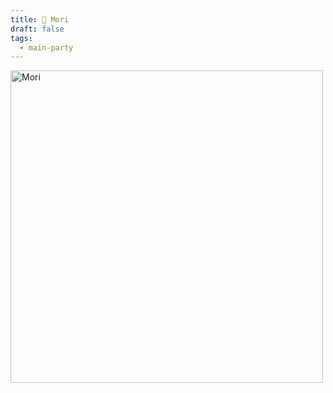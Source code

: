 ```yaml
---
title: 🔫 Mori
draft: false
tags:
  - main-party
---
```

<img src="./images/mori.webp" height="500" alt="Mori">